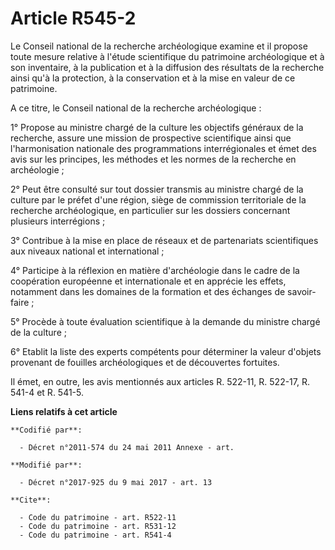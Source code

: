 # Article R545-2

Le Conseil national de la recherche archéologique examine et il propose toute mesure relative à l'étude scientifique du
patrimoine archéologique et à son inventaire, à la publication et à la diffusion des résultats de la recherche ainsi qu'à la
protection, à la conservation et à la mise en valeur de ce patrimoine.

A ce titre, le Conseil national de la recherche archéologique :

1° Propose au ministre chargé de la culture les objectifs généraux de la recherche, assure une mission de prospective
scientifique ainsi que l'harmonisation nationale des programmations interrégionales et émet des avis sur les principes, les
méthodes et les normes de la recherche en archéologie ;

2° Peut être consulté sur tout dossier transmis au ministre chargé de la culture par le préfet d'une région, siège de
commission territoriale de la recherche archéologique, en particulier sur les dossiers concernant plusieurs interrégions ;

3° Contribue à la mise en place de réseaux et de partenariats scientifiques aux niveaux national et international ;

4° Participe à la réflexion en matière d'archéologie dans le cadre de la coopération européenne et internationale et en
apprécie les effets, notamment dans les domaines de la formation et des échanges de savoir-faire ;

5° Procède à toute évaluation scientifique à la demande du ministre chargé de la culture ;

6° Etablit la liste des experts compétents pour déterminer la valeur d'objets provenant de fouilles archéologiques et de
découvertes fortuites.

Il émet, en outre, les avis mentionnés aux articles R. 522-11, R. 522-17, R. 541-4 et R. 541-5.

**Liens relatifs à cet article**

	**Codifié par**:

	  - Décret n°2011-574 du 24 mai 2011 Annexe - art.

	**Modifié par**:

	  - Décret n°2017-925 du 9 mai 2017 - art. 13

	**Cite**:

	  - Code du patrimoine - art. R522-11
	  - Code du patrimoine - art. R531-12
	  - Code du patrimoine - art. R541-4
